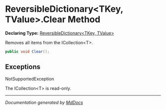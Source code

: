 ﻿# ReversibleDictionary\<TKey, TValue\>.Clear Method

**Declaring Type:** [ReversibleDictionary\<TKey, TValue\>](../index.md)

Removes all items from the ICollection\<T\>.

```csharp
public void Clear();
```

## Exceptions

NotSupportedException

The ICollection\<T\> is read\-only.

___

*Documentation generated by [MdDocs](https://github.com/ap0llo/mddocs)*
